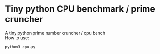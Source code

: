 # Tiny python CPU benchmark / prime cruncher

A tiny python prime number cruncher / cpu bench  
How to use:

```
python3 cpu.py
```
